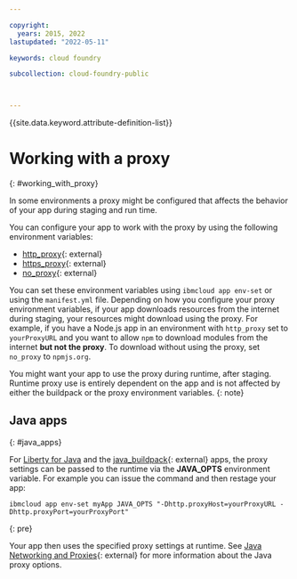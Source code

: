 ```yaml
---

copyright:
  years: 2015, 2022
lastupdated: "2022-05-11"

keywords: cloud foundry

subcollection: cloud-foundry-public



---
```



{{site.data.keyword.attribute-definition-list}}

# Working with a proxy
{: #working_with_proxy}

In some environments a proxy might be configured that affects the
behavior of your app during staging and run time.

You can configure your app to work with the proxy by using the following environment variables:
* [http_proxy](https://docs.cloudfoundry.org/buildpacks/proxy-usage.html){: external}
* [https_proxy](https://docs.cloudfoundry.org/buildpacks/proxy-usage.html){: external}
* [no_proxy](http://www.gnu.org/software/wget/manual/html_node/Proxies.html){: external}

You can set these environment variables using `ibmcloud app env-set` or using the `manifest.yml` file.  Depending on how you configure your proxy environment variables, if your app downloads resources from the internet during staging, your resources might download using the proxy. For example, if you have a Node.js app in an environment with `http_proxy` set to `yourProxyURL` and you want to allow `npm` to download modules from the internet **but not the proxy**.  To download without using the proxy, set `no_proxy` to `npmjs.org`.

You might want your app to use the proxy during runtime, after staging.  Runtime proxy use is entirely dependent on the app and is not affected by either the buildpack or the proxy environment variables.
{: note}

## Java apps
{: #java_apps}

For [Liberty for Java](/docs/cloud-foundry-public?topic=cloud-foundry-public-liberty_runtime) and the [java_buildpack](/docs/cloud-foundry-public?topic=cloud-foundry-public-getting-started-tomcat){: external} apps, the proxy settings can be passed to the runtime via the **JAVA_OPTS** environment variable.  For example you can issue the command and then restage your app:

```text
ibmcloud app env-set myApp JAVA_OPTS "-Dhttp.proxyHost=yourProxyURL -Dhttp.proxyPort=yourProxyPort"
```
{: pre}

Your app then uses the specified proxy settings at runtime. See [Java Networking and Proxies](https://docs.oracle.com/javase/8/docs/technotes/guides/net/proxies.html){: external} for more information about the Java proxy options.



